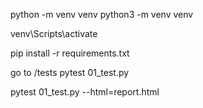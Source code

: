 python -m venv venv
python3 -m venv venv


venv\Scripts\activate

pip install -r requirements.txt

go to /tests
pytest 01_test.py

pytest 01_test.py --html=report.html
